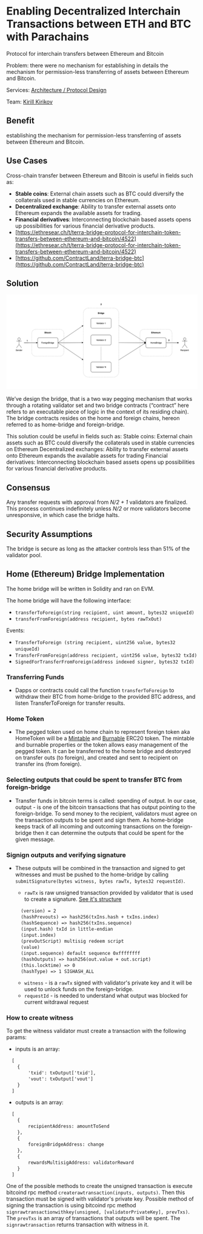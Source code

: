 # Enabling Decentralized Interchain Transactions between ETH and BTC with Parachains

Protocol for interchain transfers between Ethereum and Bitcoin

Problem: there were no mechanism for establishing in details the mechanism for permission-less transferring of assets between Ethereum and Bitcoin.

Services: [Architecture / Protocol Design](../../architecture-design-protocol/)

Team: [Kirill Kirikov](../../org-1/kirill-kirikov.md)

## **Benefit**

establishing the mechanism for permission-less transferring of assets between Ethereum and Bitcoin.

## Use Сases

Cross-chain transfer between Ethereum and Bitcoin is useful in fields such as:

* **Stable coins**: External chain assets such as BTC could diversify the collaterals used in stable currencies on Ethereum.
* **Decentralized exchange**: Ability to transfer external assets onto Ethereum expands the available assets for trading.
* **Financial derivatives**: Interconnecting blockchain based assets opens up possibilities for various financial derivative products.
* [https://ethresear.ch/t/terra-bridge-protocol-for-interchain-token-transfers-between-ethereum-and-bitcoin/4522](https://ethresear.ch/t/terra-bridge-protocol-for-interchain-token-transfers-between-ethereum-and-bitcoin/4522)
* [https://github.com/ContractLand/terra-bridge-btc](https://github.com/ContractLand/terra-bridge-btc)



## **Solution**

![](../../.gitbook/assets/image%20%2872%29.png)

We’ve design the bridge, that is a two way pegging mechanism that works through a rotating validator set and two bridge contracts \(“contract” here refers to an executable piece of logic in the context of its residing chain\). The bridge contracts resides on the home and foreign chains, hereon referred to as home-bridge and foreign-bridge.

This solution could be useful in fields such as: Stable coins: External chain assets such as BTC could diversify the collaterals used in stable currencies on Ethereum Decentralized exchanges: Ability to transfer external assets onto Ethereum expands the available assets for trading Financial derivatives: Interconnecting blockchain based assets opens up possibilities for various financial derivative products.

## Consensus

Any transfer requests with approval from _N/2 + 1_ validators are finalized. This process continues indefinitely unless _N/2_ or more validators become unresponsive, in which case the bridge halts.

## Security Assumptions

The bridge is secure as long as the attacker controls less than 51% of the validator pool.

## Home \(Ethereum\) Bridge Implementation

The home bridge will be written in Solidity and ran on EVM.

The home bridge will have the following interface:

* `transferToForeign(string recipient, uint amount, bytes32 uniqueId)`
* `transferFromForeign(address recipient, bytes rawTxOut)`

Events:

* `TransferToForeign (string recipient, uint256 value, bytes32 uniqueId)`
* `TransferFromForeign(address recipient, uint256 value, bytes32 txId)`
* `SignedForTransferFromForeign(address indexed signer, bytes32 txId)`

### Transferring Funds

* Dapps or contracts could call the function `transferToForeign` to withdraw their BTC from home-bridge to the provided BTC address, and listen TransferToForeign for transfer results.

### Home Token

* The pegged token used on home chain to represent foreign token aka HomeToken will be a [Mintable](https://github.com/OpenZeppelin/openzeppelin-solidity/blob/v1.12.0/contracts/token/ERC20/MintableToken.sol) and [Burnable](https://github.com/OpenZeppelin/openzeppelin-solidity/blob/v1.12.0/contracts/token/ERC20/BurnableToken.sol) ERC20 token. The mintable and burnable properties or the token allows easy management of the pegged token. It can be transferred to the home bridge and destoryed on transfer outs \(to foreign\), and created and sent to recipient on transfer ins \(from foreign\).

### Selecting outputs that could be spent to transfer BTC from foreign-bridge

* Transfer funds in bitcoin terms is called: spending of output. In our case, output - is one of the bitcoin transactions that has output pointing to the foreign-bridge. To send money to the recipient, validators must agree on the transaction outputs to be spent and sign them. As home-bridge keeps track of all incoming and outcoming transactions on the foreign-bridge then it can determine the outputs that could be spent for the given message.

### Signign outputs and verifying signature

* These outputs will be combined in the transaction and signed to get witnesses and must be pushed to the home-bridge by calling `submitSignature(bytes witness, bytes rawTx, bytes32 requestId)`.

  * `rawTx` is raw unsigned transaction provided by validator that is used to create a signature. [See it's structure](https://github.com/bitcoinjs/bitcoinjs-lib/blob/f57a73496d5a1dec54dffdb3936d5dd63a15b4fe/src/transaction.js#L319)

  ```text
    (version) = 2
    (hashPrevouts) => hash256(txIns.hash + txIns.index)
    (hashSequence) => hash256(txIns.sequence)
    (input.hash) txId in little-endian
    (input.index)
    (prevOutScript) multisig redeem script
    (value)
    (input.sequence) default sequence 0xffffffff
    (hashOutputs) => hash256(out.value + out.script)
    (this.locktime) => 0
    (hashType) => 1 SIGHASH_ALL
  ```

  * `witness` - is a `rawTx` signed with validator's private key and it will be used to unlock funds on the foreign-bridge.
  * `requestId` - is needed to understand what output was blocked for current witdrawal request

### How to create witness

To get the witness validator must create a transaction with the following params:

* inputs is an array:

```text
  [
    {
        'txid': txOutput['txid'],
        'vout': txOutput['vout']
    }
  ]
```

* outputs is an array:

```text
  [
    {
        recipientAddress: amountToSend
    },
    {
        foreignBridgeAddress: change
    },
    {
        rewardsMultisigAddress: validatorReward
    }
  ]
```

One of the possible methods to create the unsigned transaction is execute bitcoind rpc method `createrawtransaction(inputs, outputs)`. Then this transaction must be signed with validator's private key. Possible method of signing the transaction is using bitcoind rpc method `signrawtransactionwithkey(unsigned, [validatorPrivateKey], prevTxs)`. The `prevTxs` is an array of transactions that outputs will be spent. The `signrawtransaction` returns transaction with witness in it.

